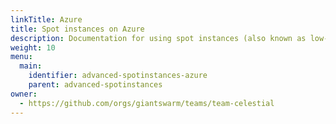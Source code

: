 ```yaml
---
linkTitle: Azure
title: Spot instances on Azure
description: Documentation for using spot instances (also known as low-priority VMs) with Kubernetes clusters on Microsoft Azure.
weight: 10
menu:
  main:
    identifier: advanced-spotinstances-azure
    parent: advanced-spotinstances
owner:
  - https://github.com/orgs/giantswarm/teams/team-celestial
---
```

